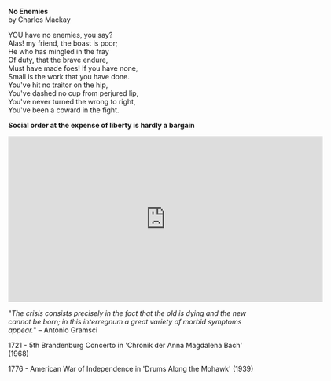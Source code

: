 **No Enemies**  
by Charles Mackay  

YOU have no enemies, you say?  
Alas! my friend, the boast is poor;  
He who has mingled in the fray  
Of duty, that the brave endure,  
Must have made foes! If you have none,  
Small is the work that you have done.  
You've hit no traitor on the hip,  
You've dashed no cup from perjured lip,  
You've never turned the wrong to right,  
You've been a coward in the fight.  
  
  
  
**Social order at the expense of liberty is hardly a bargain**  
  
<iframe src="https://player.vimeo.com/video/493358286" width="640" height="338" frameborder="0" allow="autoplay; fullscreen" allowfullscreen></iframe>

"_The crisis consists precisely in the fact that the old is dying and the new cannot be born; in this interregnum a great variety of morbid symptoms appear._"
– Antonio Gramsci

1721 - 5th Brandenburg Concerto in 'Chronik der Anna Magdalena Bach' (1968)

1776 - American War of Independence in 'Drums Along the Mohawk' (1939)



